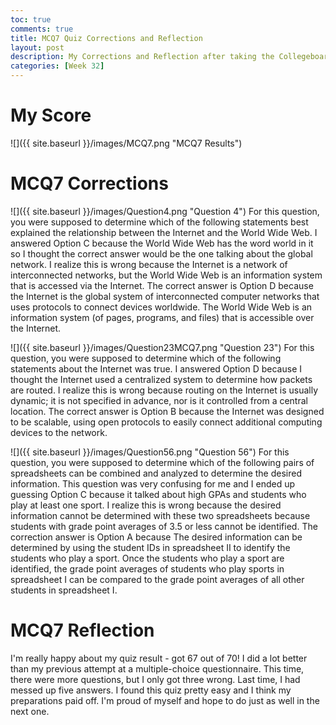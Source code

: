 ```yaml
---
toc: true
comments: true
title: MCQ7 Quiz Corrections and Reflection
layout: post
description: My Corrections and Reflection after taking the Collegeboard MCQ7
categories: [Week 32]
---
```


# My Score
![]({{ site.baseurl }}/images/MCQ7.png "MCQ7 Results")

# MCQ7 Corrections
![]({{ site.baseurl }}/images/Question4.png "Question 4")
For this question, you were supposed to determine which of the following statements best explained the relationship between the Internet and the World Wide Web. I answered Option C because the World Wide Web has the word world in it so I thought the correct answer would be the one talking about the global network. I realize this is wrong because the Internet is a network of interconnected networks, but the World Wide Web is an information system that is accessed via the Internet. The correct answer is Option D because the Internet is the global system of interconnected computer networks that uses protocols to connect devices worldwide. The World Wide Web is an information system (of pages, programs, and files) that is accessible over the Internet.

![]({{ site.baseurl }}/images/Question23MCQ7.png "Question 23")
For this question, you were supposed to determine which of the following statements about the Internet was true. I answered Option D because I thought the Internet used a centralized system to determine how packets are routed. I realize this is wrong because routing on the Internet is usually dynamic; it is not specified in advance, nor is it controlled from a central location. The correct answer is Option B because the Internet was designed to be scalable, using open protocols to easily connect additional computing devices to the network.

![]({{ site.baseurl }}/images/Question56.png "Question 56")
For this question, you were supposed to determine which of the following pairs of spreadsheets can be combined and analyzed to determine the desired information. This question was very confusing for me and I ended up guessing Option C because it talked about high GPAs and students who play at least one sport. I realize this is wrong because the desired information cannot be determined with these two spreadsheets because students with grade point averages of 3.5 or less cannot be identified. The correction answer is Option A because The desired information can be determined by using the student IDs in spreadsheet II to identify the students who play a sport. Once the students who play a sport are identified, the grade point averages of students who play sports in spreadsheet I can be compared to the grade point averages of all other students in spreadsheet I.

# MCQ7 Reflection
I'm really happy about my quiz result - got 67 out of 70! I did a lot better than my previous attempt at a multiple-choice questionnaire. This time, there were more questions, but I only got three wrong. Last time, I had messed up five answers. I found this quiz pretty easy and I think my preparations paid off. I'm proud of myself and hope to do just as well in the next one.